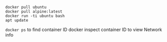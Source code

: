 ```
docker pull ubuntu
docker pull alpine:latest
docker run -ti ubuntu bash
apt update
```
`docker ps` to find container ID
docker inspect container ID to view Network info
